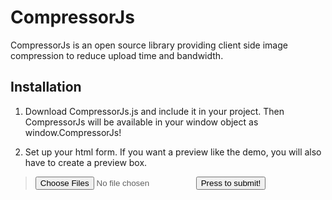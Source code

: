 # CompressorJs
CompressorJs is an open source library providing client side image compression to reduce upload time and bandwidth.

## Installation

1. Download CompressorJs.js and include it in your project. Then CompressorJs will be available in your window object as window.CompressorJs!

> <script src="path/CompressorJs.js"></script>

2. Set up your html form. If you want a preview like the demo, you will also have to create a preview box.

><form action="server/processImage.php">
>	<input type="file" id="CompressorFiles" multiple/>
>	<input type="submit" value="Press to submit!"/><br/>
>	<div id="preview"></div>
></form>